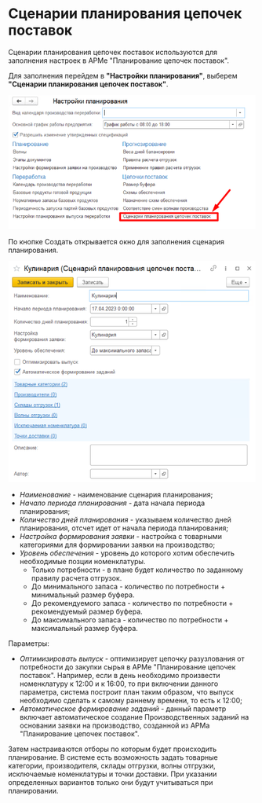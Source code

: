 # Сценарии планирования цепочек поставок

Сценарии планирования цепочек поставок используются для заполнения настроек в АРМе "Планирование цепочек поставок".

Для заполнения перейдем в **"Настройки планирования"**, выберем **"Сценарии планирования цепочек поставок"**.

[![1][1]][1]

По кнопке Создать открывается окно для заполнения сценария планирования.

[![2][2]][2]

- *Наименование* - наименование сценария планирования;
- *Начало периода планирования* - дата начала периода планирования;
- *Количество дней планирования* - указываем количество дней планирования, отсчет идет от начала периода планирования;
- *Настройка формирования заявки* - настройка с товарными категориями для формировании заявки на производство;
- *Уровень обеспечения* - уровень до которого хотим обеспечить необходимые позции номенклатуры. 
    - Только потребности - в плане будет количество по заданному правилу расчета отгрузок. 
    - До минимального запаса - количество по потребности + минимальный размер буфера. 
    - До рекомендуемого запаса - количество по потребности + рекомендуемый размер буфера.
    - До максимального запаса - количество по потребности + максимальный размер буфера.

Параметры:

- *Оптимизировать выпуск* - оптимизирует цепочку разузлования от потребности до закупки сырья в АРМе "Планирование цепочек поставок". Например, если в день необходимо произвести номенклатуру к 12:00 и к 16:00, то при включении данного параметра, система построит план таким образом, что выпуск необходимо сделать к самому раннему времени, то есть к 12:00;
- *Автоматическое формирование заданий* - данный параметр включает автоматическое создание Производственных заданий на основании заявки на производство, созданной из АРМа "Планирование цепочек поставок".

Затем настраиваются отборы по которым будет происходить планирование. В системе есть возможность задать товарные категории, производителя, склады отгрузки, волны отгрузки, исключаемые номенклатуры и точки доставки. При указании определенных вариантов только они будут учитываться при планировании.


[1]: SupplyChainPlanningScenarios.assert\1.png
[2]: SupplyChainPlanningScenarios.assert\2.png
